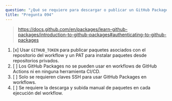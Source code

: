 ```yaml
---
question: "¿Qué se requiere para descargar o publicar un GitHub Package dentro de workflows, como con GitHub Actions u otras herramientas CI/CD?"
title: "Pregunta 094"
---
```


> https://docs.github.com/en/packages/learn-github-packages/introduction-to-github-packages#authenticating-to-github-packages
1. [x] Usar `GITHUB_TOKEN` para publicar paquetes asociados con el repositorio del workflow y un PAT para instalar paquetes desde repositorios privados.
1. [ ] Los GitHub Packages no se pueden usar en workflows de GitHub Actions ni en ninguna herramienta CI/CD.
1. [ ] Solo se requieren claves SSH para usar GitHub Packages en workflows.
1. [ ] Se requiere la descarga y subida manual de paquetes en cada ejecución del workflow.
